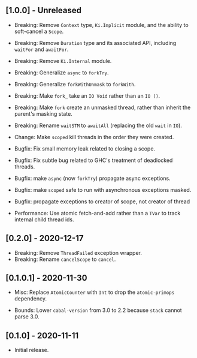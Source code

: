 ## [1.0.0] - Unreleased

- Breaking: Remove `Context` type, `Ki.Implicit` module, and the ability to soft-cancel a `Scope`.
- Breaking: Remove `Duration` type and its associated API, including `waitFor` and `awaitFor`.
- Breaking: Remove `Ki.Internal` module.
- Breaking: Generalize `async` to `forkTry`.
- Breaking: Generalize `forkWithUnmask` to `forkWith`.
- Breaking: Make `fork_` take an `IO Void` rather than an `IO ()`.
- Breaking: Make `fork` create an unmasked thread, rather than inherit the parent's masking state.
- Breaking: Rename `waitSTM` to `awaitAll` (replacing the old `wait` in `IO`).

- Change: Make `scoped` kill threads in the order they were created.

- Bugfix: Fix small memory leak related to closing a scope.
- Bugfix: Fix subtle bug related to GHC's treatment of deadlocked threads.
- Bugfix: make `async` (now `forkTry`) propagate async exceptions.
- Bugfix: make `scoped` safe to run with asynchronous exceptions masked.
- Bugfix: propagate exceptions to creator of scope, not creator of thread

- Performance: Use atomic fetch-and-add rather than a `TVar` to track internal child thread ids.

## [0.2.0] - 2020-12-17

- Breaking: Remove `ThreadFailed` exception wrapper.
- Breaking: Rename `cancelScope` to `cancel`.

## [0.1.0.1] - 2020-11-30

- Misc: Replace `AtomicCounter` with `Int` to drop the `atomic-primops` dependency.

- Bounds: Lower `cabal-version` from 3.0 to 2.2 because `stack` cannot parse 3.0.

## [0.1.0] - 2020-11-11

- Initial release.
